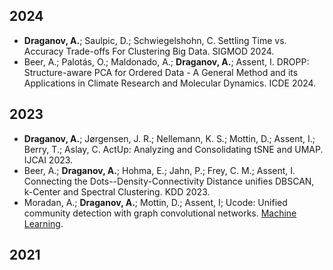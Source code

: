 ## 2024

- **Draganov, A.**; Saulpic, D.; Schwiegelshohn, C. Settling Time vs. Accuracy Trade-offs For Clustering Big Data. SIGMOD 2024.
- Beer, A.; Palotás, O.; Maldonado, A.; **Draganov, A.**; Assent, I. DROPP: Structure-aware PCA for Ordered Data - A General Method and its Applications in Climate Research and Molecular Dynamics. ICDE 2024.


## 2023

- **Draganov, A.**; Jørgensen, J. R.; Nellemann, K. S.; Mottin, D.; Assent, I.; Berry, T.; Aslay, C. ActUp: Analyzing and Consolidating tSNE and UMAP. IJCAI 2023.
- Beer, A.; **Draganov, A.**; Hohma, E.; Jahn, P.; Frey, C. M.; Assent, I. Connecting the Dots--Density-Connectivity Distance unifies DBSCAN, k-Center and Spectral Clustering. KDD 2023.
- Moradan, A.; **Draganov, A.**; Mottin, D.; Assent, I; Ucode: Unified community detection with graph convolutional networks. [Machine Learning](https://link.springer.com/journal/10994).

## 2021

